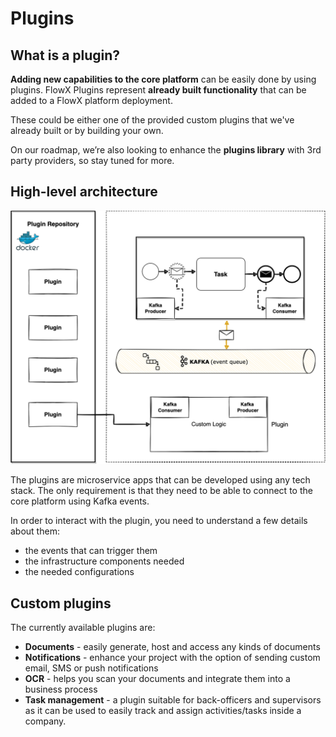 # Plugins

## What is a plugin?

**Adding new capabilities to the core platform** can be easily done by using plugins. FlowX Plugins represent **already built functionality** that can be added to a FlowX platform deployment.

These could be either one of the provided custom plugins that we've already built or by building your own.

On our roadmap, we’re also looking to enhance the **plugins library** with 3rd party providers, so stay tuned for more.

## High-level architecture

![](../img/plugins_diagram.png)

The plugins are microservice apps that can be developed using any tech stack. The only requirement is that they need to be able to connect to the core platform using Kafka events.

In order to interact with the plugin, you need to understand a few details about them:

* the events that can trigger them
* the infrastructure components needed
* the needed configurations

## Custom plugins

The currently available plugins are:

* **Documents** - easily generate, host and access any kinds of documents
* **Notifications** - enhance your project with the option of sending custom email, SMS or push notifications
* **OCR** - helps you scan your documents and integrate them into a business process
* **Task management** - a plugin suitable for back-officers and supervisors as it can be used to easily track and assign activities/tasks inside a company.